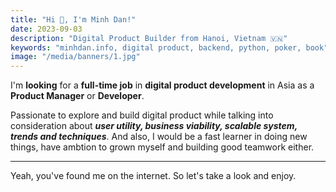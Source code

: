 ```yaml
---
title: "Hi 👋, I'm Minh Dan!"
date: 2023-09-03
description: "Digital Product Builder from Hanoi, Vietnam 🇻🇳"
keywords: "minhdan.info, digital product, backend, python, poker, book"
image: "/media/banners/1.jpg"
---
```


I'm **looking** for a **full-time job** in **digital product development** in Asia as a **Product Manager** or **Developer**.

Passionate to explore and build digital product while talking into consideration about ***user utility, business viability, scalable system, trends and techniques***. And also, I would be a fast learner in doing new things,  have ambtion to grown myself and building good teamwork either.

---

Yeah, you've found me on the internet. So let's take a look and enjoy.
